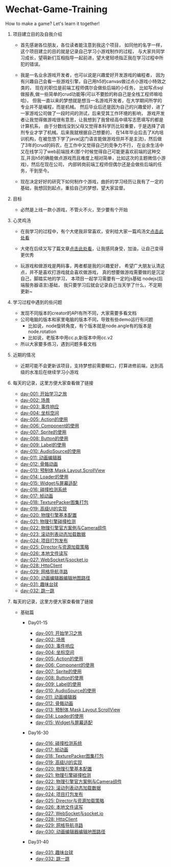 # Wechat-Game-Training
How to make a game? Let's learn it together!

1. 项目建立目的及自我介绍

    * 首先感谢各位朋友，各位读者能注意到我这个项目，
        如同他的名字一样，这个项目建立的目的就是记录自己学习小游戏制作的过程，
        与大家共同学习成长，望萌新们互相指导一起前进，望大佬轻喷指正我在学习过程中所犯的错误。
       
    * 我是一名业余游戏开发者，也可以说是兴趣爱好开发游戏的编程者，
        因为有兴趣自己会看一些游戏引擎，自己用h5的canvas做过点小游戏小特效之类的，
        现在的职位是前端工程师偶尔会做些后端的小任务，
        比如写点sql做报表,做一些简单的crud功能等(可以不要脸的称自己是全栈工程师嘛哈哈)，
        但我一直以来的梦想就是想当一名游戏开发者，在大学期间所学的专业并不是编程，而是机械。
        然后毕业后还是因为自己的兴趣爱好，进了一家游戏公司做了一段时间的测试，后来受其工作环境的影响，
        游戏开发者让我觉得做游戏很有意思，让我想到了我曾经高中填写志愿填写的都是计算机系，
        由于分数线没到父母又觉得本科学历比较重要，于是选择了调剂专业才学了机械。后来我就根据自己想要的，
        在14年毕业后去了X内培训机构，在被忽悠下学了java(这门语言能做游戏但并不是主流)，然后做了3年的crud的码农，在工作中又觉得自己的竞争力不行，
        在业余生活中又在线学习了web前端技术(那个时候觉得自己可能更喜欢前端的这种交互,并且h5的确能做点游戏而且难度上相对简单，比如这次的主题微信小游戏)，然后在现在公司，
        内部转岗前端工程师但偶尔还是会做些后端的任务，干到至今。
        
    * 现在决定好好的研究下如何制作个游戏，曲折的学习经历让我有了一定的基础，我想回到起点，重拾自己的梦想，望大家监督。
    
2. 目标

    * 必然是上线一款小游戏，不管火不火，至少要有个开始

3. 心灵鸡汤

    * 在我学习的过程中，有个大佬我非常喜欢，安利给大家一篇鸡汤文[点击此处看](https://www.zhangxinxu.com/life/2019/03/study/)
    
    * 大佬在后续又写了篇文章[点击此处看](https://www.zhangxinxu.com/life/2019/07/company-ignore-fe/)，让我感同身受，加油，让自己变得更优秀
    
    * 玩游戏和做游戏是两码事，两者都是我的兴趣爱好，
        希望广大朋友认清这点，并不是喜欢打游戏就会喜欢做游戏，
        真的想要做游戏需要做的是沉淀自己，脚踏实地的学习，
        本项目一起学习需要有一定的js基础 nodejs(后端服务器语言)基础，
        我只要学习后就会记录自己当天学了什么，不定期更新~
 
4. 学习过程中遇到的些问题
    * 发现不同版本的creator的API有所不同，大家需要多看文档
    * 公司电脑的版本和家里电脑的版本不同，导致有些demo运行有问题
        * 比如说，node旋转角度，有个版本就是node.angle有的版本是node.rotation
        * 比如说，老版本中用cc.p,新版本中用cc.v2
    * 所以大家要多练习，遇到问题多看文档 
    
5. 近期的情况   
    * 近期可能不会更新该项目，支持梦想前需要糊口，打算进修前端，达到高级的水准后在继续学习小游戏 
    
6. 每天的记录，这里方便大家查看做了链接
    * [day-001: 开始学习之旅](./day-001-开始学习之旅/00-开始学习之旅.md)    
    * [day-002: 场景](./day-002-场景/00-cc.Node场景.md)    
    * [day-003: 事件响应](./day-003-事件/00-cc.Node事件响应.md)    
    * [day-004: 坐标空间](./day-004-坐标空间/00-cc.Node坐标空间.md)    
    * [day-005: Action的使用](./day-005-Action/00-Action使用.md)    
    * [day-006: Component的使用](./day-006-Component/00-cc.Component使用.md)    
    * [day-007: Sprite的使用](./day-007-Sprite/00-cc.Sprite使用.md)    
    * [day-008: Button的使用](./day-008-Button/00-cc.Button使用.md)    
    * [day-009: Label的使用](./day-009-Label/00-cc.Label组件使用.md)    
    * [day-010: AudioSource的使用](./day-010-AudioSource/00-AudioSource组件使用.md)    
    * [day-011: 动画编辑器](./day-011-动画编辑器/00-动画编辑器.md)    
    * [day-012: 骨骼动画](./day-012-骨骼动画/00-骨骼动画组件使用.md)    
    * [day-013: 预制体,Mask,Layout,ScrollView](./day-013-预制体,Mask,Layout,ScrollView/00-本章目录.md)    
    * [day-014: Loader的使用](./day-014-Loader/00-cc.Loader使用.md)    
    * [day-015: Widget与屏幕适配](./day-015-Widget与屏幕适配/00-cc.Widget与屏幕适配.md)    
    * [day-016: 碰撞检测系统](./day-016-碰撞检测系统/00-本章目录.md)    
    * [day-017: 帧动画](./day-017-帧动画/00-本章目录.md)    
    * [day-018: TexturePacker图集打包](./day-018-TexturePacker图集打包/00-TexturePacker图集打包.md)    
    * [day-019: 高级UI的实现](./day-019-高级UI的实现/00-高级UI的实现.md)    
    * [day-020: 物理引擎基本配置](./day-020-物理引擎基本配置/00-物理引擎基本配置.md)    
    * [day-021: 物理引擎碰撞检测](./day-021-物理引擎碰撞检测/00-物理引擎碰撞检测.md)    
    * [day-022: 物理引擎官方案例与Camera组件](./day-022-物理引擎官方案例与Camera组件/00-本章目录.md)    
    * [day-023: 滚动列表动态加载数据](./day-023-滚动列表动态加载数据/00-本章目录.md)    
    * [day-024: 项目打包发布](./day-024-项目打包发布/00-本章目录.md)    
    * [day-025: Director与资源加载策略](./day-025-Director与资源加载策略/00-本章目录.md)    
    * [day-026: 本地文件读写](./day-026-本地文件读写/00-本章目录.md)    
    * [day-027: WebSocket与socket.io](./day-027-Websocket与socket.io/00-本章目录.md)    
    * [day-028: HttpClient](./day-028-HttpClient/00-本章目录.md)    
    * [day-029: 网格导航寻路](./day-029-creator网格导航寻路/00-creator网格导航寻路.md)    
    * [day-030: 动画编辑器编辑地图路径](./day-030-动画编辑器编辑地图路径/00-动画编辑器编辑地图路径.md)    
    * [day-031: 趣味台球](./day-031-趣味台球/00-趣味台球.md)    
    * [day-032: 跳一跳](./day-032-跳一跳/00-跳一跳.md)    
5. 每天的记录，这里方便大家查看做了链接
    * 基础篇
    
        * Day01-15
        
            * [day-001: 开始学习之旅](./基础篇/Day01-15/day-001-开始学习之旅/00-开始学习之旅.md)    
            * [day-002: 场景](./基础篇/Day01-15/day-002-场景/00-cc.Node场景.md)    
            * [day-003: 事件响应](./基础篇/Day01-15/day-003-事件/00-cc.Node事件响应.md)    
            * [day-004: 坐标空间](./基础篇/Day01-15/day-004-坐标空间/00-cc.Node坐标空间.md)    
            * [day-005: Action的使用](./基础篇/Day01-15/day-005-Action/00-Action使用.md)    
            * [day-006: Component的使用](./基础篇/Day01-15/day-006-Component/00-cc.Component使用.md)    
            * [day-007: Sprite的使用](./基础篇/Day01-15/day-007-Sprite/00-cc.Sprite使用.md)    
            * [day-008: Button的使用](./基础篇/Day01-15/day-008-Button/00-cc.Button使用.md)    
            * [day-009: Label的使用](./基础篇/Day01-15/day-009-Label/00-cc.Label组件使用.md)    
            * [day-010: AudioSource的使用](./基础篇/Day01-15/day-010-AudioSource/00-AudioSource组件使用.md)    
            * [day-011: 动画编辑器](./基础篇/Day01-15/day-011-动画编辑器/00-动画编辑器.md)    
            * [day-012: 骨骼动画](./基础篇/Day01-15/day-012-骨骼动画/00-骨骼动画组件使用.md)    
            * [day-013: 预制体,Mask,Layout,ScrollView](./基础篇/Day01-15/day-013-预制体,Mask,Layout,ScrollView/00-本章目录.md)    
            * [day-014: Loader的使用](./基础篇/Day01-15/day-014-Loader/00-cc.Loader使用.md)    
            * [day-015: Widget与屏幕适配](./基础篇/Day01-15/day-015-Widget与屏幕适配/00-cc.Widget与屏幕适配.md)
                    
        * Day16-30
        
            * [day-016: 碰撞检测系统](./基础篇/Day16-30/day-016-碰撞检测系统/00-本章目录.md)    
            * [day-017: 帧动画](./基础篇/Day16-30/day-017-帧动画/00-本章目录.md)    
            * [day-018: TexturePacker图集打包](./基础篇/Day16-30/day-018-TexturePacker图集打包/00-TexturePacker图集打包.md)    
            * [day-019: 高级UI的实现](./基础篇/Day16-30/day-019-高级UI的实现/00-高级UI的实现.md)    
            * [day-020: 物理引擎基本配置](./基础篇/Day16-30/day-020-物理引擎基本配置/00-物理引擎基本配置.md)    
            * [day-021: 物理引擎碰撞检测](./基础篇/Day16-30/day-021-物理引擎碰撞检测/00-物理引擎碰撞检测.md)    
            * [day-022: 物理引擎官方案例与Camera组件](./基础篇/Day16-30/day-022-物理引擎官方案例与Camera组件/00-本章目录.md)    
            * [day-023: 滚动列表动态加载数据](./基础篇/Day16-30/day-023-滚动列表动态加载数据/00-本章目录.md)    
            * [day-024: 项目打包发布](./基础篇/Day16-30/day-024-项目打包发布/00-本章目录.md)    
            * [day-025: Director与资源加载策略](./基础篇/Day16-30/day-025-Director与资源加载策略/00-本章目录.md)    
            * [day-026: 本地文件读写](./基础篇/Day16-30/day-026-本地文件读写/00-本章目录.md)    
            * [day-027: WebSocket与socket.io](./基础篇/Day16-30/day-027-Websocket与socket.io/00-本章目录.md)    
            * [day-028: HttpClient](./基础篇/Day16-30/day-028-HttpClient/00-本章目录.md)    
            * [day-029: 网格导航寻路](./基础篇/Day16-30/day-029-creator网格导航寻路/00-creator网格导航寻路.md)    
            * [day-030: 动画编辑器编辑地图路径](./基础篇/Day16-30/day-030-动画编辑器编辑地图路径/00-动画编辑器编辑地图路径.md)
        
        * Day31-40
        
            * [day-031: 趣味台球](./基础篇/Day31-40/day-031-趣味台球/00-趣味台球.md)    
            * [day-032: 跳一跳](./基础篇/Day31-40/day-032-跳一跳/00-跳一跳.md)    
            
    
    
